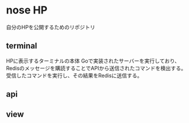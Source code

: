 # nose HP

自分のHPを公開するためのリポジトリ

## terminal
HPに表示するターミナルの本体
Goで実装されたサーバーを実行しており、Redisのメッセージを購読することでAPIから送信されたコマンドを検出する。受信したコマンドを実行し、その結果をRedisに送信する。


## api


## view
